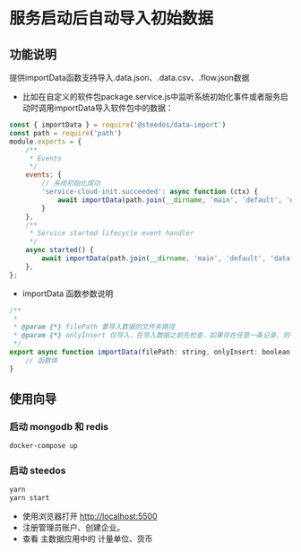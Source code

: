 <!--
 * @Author: sunhaolin@hotoa.com
 * @Date: 2022-08-01 16:58:45
 * @LastEditors: sunhaolin@hotoa.com
 * @LastEditTime: 2022-08-01 18:18:44
 * @Description: 
-->
# 服务启动后自动导入初始数据

## 功能说明

提供importData函数支持导入.data.json、.data.csv、.flow.json数据

- 比如在自定义的软件包package.service.js中监听系统初始化事件或者服务启动时调用importData导入软件包中的数据：

```js
const { importData } = require('@steedos/data-import')
const path = require('path')
module.exports = {
    /**
     * Events
     */
    events: {
        // 系统初始化成功
        'service-cloud-init.succeeded': async function (ctx) {
            await importData(path.join(__dirname, 'main', 'default', 'data'));
        }
    },
    /**
     * Service started lifecycle event handler
     */
    async started() {
        await importData(path.join(__dirname, 'main', 'default', 'data'));
    },
};
```

- importData 函数参数说明
```js
/**
 * 
 * @param {*} filePath 要导入数据的文件夹路径
 * @param {*} onlyInsert 仅导入，在导入数据之前先检查，如果存在任意一条记录，则不执行导入，默认true，如果是false, 则如果存在则执行更新操作。
 */
export async function importData(filePath: string, onlyInsert: boolean = true) {
    // 函数体
}
```

## 使用向导

### 启动 mongodb 和 redis 

```bash
docker-compose up
```

### 启动 steedos

```bash
yarn
yarn start
```

- 使用浏览器打开 [http://localhost:5500](http://localhost:5500)
- 注册管理员账户、创建企业。
- 查看 主数据应用中的 计量单位、货币

